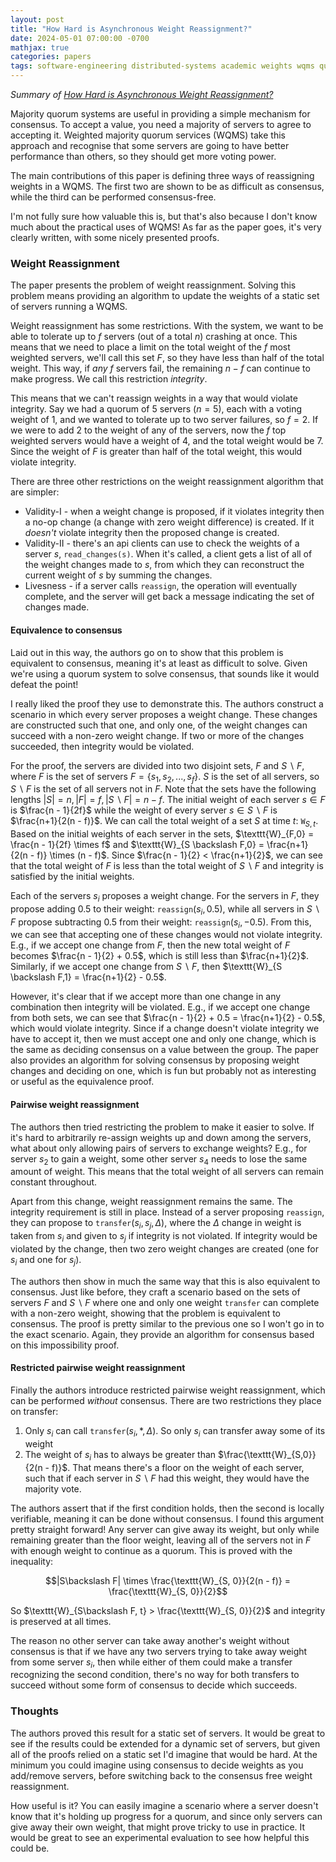 ```yaml
---
layout: post
title: "How Hard is Asynchronous Weight Reassignment?"
date: 2024-05-01 07:00:00 -0700
mathjax: true
categories: papers
tags: software-engineering distributed-systems academic weights wqms quorum
---
```


_Summary of [How Hard is Asynchronous Weight Reassignment?](https://arxiv.org/pdf/2306.03185)_

Majority quorum systems are useful in providing a simple mechanism for consensus. To accept a value, you need a majority of servers to agree to accepting it. Weighted majority quorum services (WQMS) take this approach and recognise that some servers are going to have better performance than others, so they should get more voting power. 

<!--more-->

The main contributions of this paper is defining three ways of reassigning weights in a WQMS. The first two are shown to be as difficult as consensus, while the third can be performed consensus-free. 

I'm not fully sure how valuable this is, but that's also because I don't know much about the practical uses of WQMS! As far as the paper goes, it's very clearly written, with some nicely presented proofs. 

### Weight Reassignment
The paper presents the problem of weight reassignment. Solving this problem means providing an algorithm to update the weights of a static set of servers running a WQMS. 

Weight reassignment has some restrictions. With the system, we want to be able to tolerate up to $f$ servers (out of a total $n$) crashing at once. This means that we need to place a limit on the total weight of the $f$ most weighted servers, we'll call this set $F$, so they have less than half of the total weight. This way, if *any* $f$ servers fail, the remaining $n - f$ can continue to make progress. We call this restriction *integrity*. 

This means that we can't reassign weights in a way that would violate integrity. Say we had a quorum of 5 servers ($n = 5$), each with a voting weight of $1$, and we wanted to tolerate up to two server failures, so $f = 2$. If we were to add $2$ to the weight of any of the servers, now the $f$ top weighted servers would have a weight of $4$, and the total weight would be $7$. Since the weight of $F$ is greater than half of the total weight, this would violate integrity. 

There are three other restrictions on the weight reassignment algorithm that are simpler:
- Validity-I - when a weight change is proposed, if it violates integrity then a no-op change (a change with zero weight difference) is created. If it *doesn't* violate integrity then the proposed change is created.
- Validity-II - there's an api clients can use to check the weights of a server $s$, `read_changes(s)`. When it's called, a client gets a list of all of the weight changes made to $s$, from which they can reconstruct the current weight of $s$ by summing the changes. 
- Livesness - if a server calls `reassign`, the operation will eventually complete, and the server will get back a message indicating the set of changes made.

#### Equivalence to consensus

Laid out in this way, the authors go on to show that this problem is equivalent to consensus, meaning it's at least as difficult to solve. Given we're using a quorum system to solve consensus, that sounds like it would defeat the point! 

I really liked the proof they use to demonstrate this. The authors construct a scenario in which every server proposes a weight change. These changes are constructed such that one, and only one, of the weight changes can succeed with a non-zero weight change. If two or more of the changes succeeded, then integrity would be violated. 

For the proof, the servers are divided into two disjoint sets, $F$ and $S \backslash F$, where $F$ is the set of servers $F = \{ s_1, s_2, ..., s_f\}$. $S$ is the set of all servers, so $S \backslash F$ is the set of all servers not in $F$. Note that the sets have the following lengths $|S| = n, |F| = f, |S \backslash F| = n - f$. The initial weight of each server $s \in F$ is $\frac{n - 1}{2f}$ while the weight of every server $s \in S \backslash F$ is $\frac{n+1}{2(n - f)}$. We can call the total weight of a set $S$ at time $t$: $\texttt{W}_{S,t}$. Based on the initial weights of each server in the sets, $\texttt{W}_{F,0} = \frac{n - 1}{2f} \times f$ and $\texttt{W}_{S \backslash F,0} = \frac{n+1}{2(n - f)} \times (n - f)$. Since  $\frac{n - 1}{2} < \frac{n+1}{2}$, we can see that the total weight of $F$ is less than the total weight of $S \backslash F$ and integrity is satisfied by the initial weights. 

Each of the servers $s_i$ proposes a weight change. For the servers in $F$, they propose adding $0.5$ to their weight: $\texttt{reassign}(s_i, 0.5)$, while all servers in $S \backslash F$ propose subtracting $0.5$ from their weight: $\texttt{reassign}(s_i, -0.5)$. From this, we can see that accepting one of these changes would not violate integrity. E.g., if we accept one change from $F$, then the new total weight of $F$ becomes $\frac{n - 1}{2} + 0.5$, which is still less than $\frac{n+1}{2}$. Similarly, if we accept one change from $S \backslash F$, then $\texttt{W}_{S \backslash F,1} = \frac{n+1}{2} - 0.5$. 

However, it's clear that if we accept more than one change in any combination then integrity will be violated. E.g., if we accept one change from both sets, we can see that $\frac{n - 1}{2} + 0.5 = \frac{n+1}{2} - 0.5$, which would violate integrity. Since if a change doesn't violate integrity we have to accept it, then we must accept one and only one change, which is the same as deciding consensus on a value between the group. The paper also provides an algorithm for solving consensus by proposing weight changes and deciding on one, which is fun but probably not as interesting or useful as the equivalence proof. 

#### Pairwise weight reassignment

The authors then tried restricting the problem to make it easier to solve. If it's hard to arbitrarily re-assign weights up and down among the servers, what about only allowing pairs of servers to exchange weights? E.g., for server $s_2$ to gain a weight, some other server $s_4$ needs to lose the same amount of weight. This means that the total weight of all servers can remain constant throughout. 

Apart from this change, weight reassignment remains the same. The integrity requirement is still in place. Instead of a server proposing $\texttt{reassign}$, they can propose to $\texttt{transfer}(s_i, s_j, \Delta)$, where the $\Delta$ change in weight is taken from $s_i$ and given to $s_j$ if integrity is not violated. If integrity would be violated by the change, then two zero weight changes are created (one for $s_i$ and one for $s_j$).

The authors then show in much the same way that this is also equivalent to consensus. Just like before, they craft a scenario based on the sets of servers $F$ and $S \backslash F$ where one and only one weight $\texttt{transfer}$ can complete with a non-zero weight, showing that the problem is equivalent to consensus. The proof is pretty similar to the previous one so I won't go in to the exact scenario. Again, they provide an algorithm for consensus based on this impossibility proof. 

#### Restricted pairwise weight reassignment
Finally the authors introduce restricted pairwise weight reassignment, which can be performed *without* consensus. There are two restrictions they place on transfer:
1. Only $s_i$ can call $\texttt{transfer}(s_i, *, \Delta)$. So only $s_i$ can transfer away some of its weight 
2. The weight of $s_i$ has to always be greater than $\frac{\texttt{W}_{S,0}}{2(n - f)}$. That means there's a floor on the weight of each server, such that if each server in $S \backslash F$ had this weight, they would have the majority vote.

The authors assert that if the first condition holds, then the second is locally verifiable, meaning it can be done without consensus. I found this argument pretty straight forward! Any server can give away its weight, but only while remaining greater than the floor weight, leaving all of the servers not in $F$ with enough weight to continue as a quorum. This is proved with the inequality:

$$|S\backslash F| \times \frac{\texttt{W}_{S, 0}}{2(n - f)} = \frac{\texttt{W}_{S, 0}}{2}$$

So $\texttt{W}_{S\backslash F, t} > \frac{\texttt{W}_{S, 0}}{2}$ and integrity is preserved at all times. 

The reason no other server can take away another's weight without consensus is that if we have any two servers trying to take away weight from some server $s_i$, then while either of them could make a transfer recognizing the second condition, there's no way for both transfers to succeed without some form of consensus to decide which succeeds. 

### Thoughts

The authors proved this result for a static set of servers. It would be great to see if the results could be extended for a dynamic set of servers, but given all of the proofs relied on a static set I'd imagine that would be hard. At the minimum you could imagine using consensus to decide weights as you add/remove servers, before switching back to the consensus free weight reassignment.

How useful is it? You can easily imagine a scenario where a server doesn't know that it's holding up progress for a quorum, and since only servers can give away their own weight, that might prove tricky to use in practice. It would be great to see an experimental evaluation to see how helpful this could be.